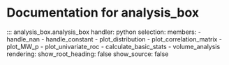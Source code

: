 # Documentation for analysis_box

::: analysis_box.analysis_box
    handler: python
    selection:
      members:
        - handle_nan
        - handle_constant
        - plot_distribution
        - plot_correlation_matrix
        - plot_MW_p
        - plot_univariate_roc
        - calculate_basic_stats
        - volume_analysis
    rendering:
      show_root_heading: false
      show_source: false